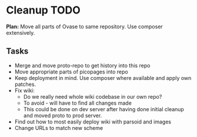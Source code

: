 # Cleanup TODO

**Plan:** Move all parts of Ovase to same repository. Use composer extensively.

## Tasks

- Merge and move proto-repo to get history into this repo
- Move appropriate parts of picopages into repo
- Keep deployment in mind. Use composer where available and apply own patches.
- Fix wiki:
    + Do we really need whole wiki codebase in our own repo?
    + To avoid - will have to find all changes made
    + This could be done on dev server after having done initial cleanup and moved proto to prod server.
- Find out how to most easily deploy wiki with parsoid and images
- Change URLs to match new scheme
